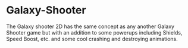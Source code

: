 # Galaxy-Shooter
The Galaxy shooter 2D has the same concept as any another Galaxy Shooter game but with an addition to some powerups including Shields, Speed Boost, etc. and some cool crashing and destroying animations.
